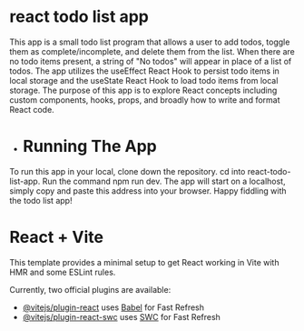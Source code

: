 # react todo list app

This app is a small todo list program that allows a user to add todos, toggle them as complete/incomplete, and delete them from the list. When there are no todo items present, a string of "No todos" will appear in place of a list of todos. The app utilizes the useEffect React Hook to persist todo items in local storage and the useState React Hook to load todo items from local storage. The purpose of this app is to explore React concepts including custom components, hooks, props, and broadly how to write and format React code.   

- # Running The App

To run this app in your local, clone down the repository. cd into react-todo-list-app. Run the command npm run dev. The app will start on a localhost, simply copy and paste this address into your browser. Happy fiddling with the todo list app!

# React + Vite

This template provides a minimal setup to get React working in Vite with HMR and some ESLint rules.

Currently, two official plugins are available:

- [@vitejs/plugin-react](https://github.com/vitejs/vite-plugin-react/blob/main/packages/plugin-react/README.md) uses [Babel](https://babeljs.io/) for Fast Refresh
- [@vitejs/plugin-react-swc](https://github.com/vitejs/vite-plugin-react-swc) uses [SWC](https://swc.rs/) for Fast Refresh



